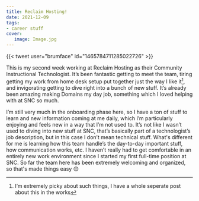 ```yaml
---
title: Reclaim Hosting!
date: 2021-12-09
tags:
- career stuff
cover:
   image: Image.jpg
---
```

{{< tweet user="brumface" id="1465784711285022726" >}}

This is my second week working at Reclaim Hosting as their Community Instructional Technologist. It’s been fantastic getting to meet the team, tiring getting my work from home desk setup put together just the way I like it[^1], and invigorating getting to dive right into a bunch of new stuff. It’s already been amazing making Domains my day job, something which I loved helping with at SNC so much.

I’m still very much in the onboarding phase here, so I have a ton of stuff to learn and new information coming at me daily, which I’m particularly enjoying and feels new in a way that I’m not used to. It’s not like I wasn’t used to diving into new stuff at SNC, that’s basically part of a technologist’s job description, but in this case I don’t mean technical stuff. What's different for me is learning how this team handle’s the day-to-day important stuff, how communication works, etc. I haven’t really had to get comfortable in an entirely new work environment since I started my first full-time position at SNC. So far the team here has been extremely welcoming and organized, so that's made things easy 😊

[^1]: I’m extremely picky about such things, I have a whole seperate post about this in the works

